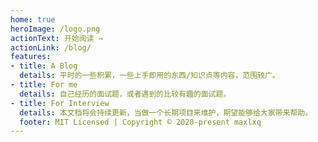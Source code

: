```yaml
---
home: true
heroImage: /logo.png
actionText: 开始阅读 →
actionLink: /blog/
features:
- title: A Blog
  details: 平时的一些积累，一些上手即用的东西/知识点等内容，范围较广。
- title: For me
  details: 自己经历的面试题，或者遇到的比较有趣的面试题。
- title: For Interview
  details: 本文档将会持续更新，当做一个长期项目来维护，期望能够给大家带来帮助。
  footer: MIT Licensed | Copyright © 2020-present maxlxq
---
```


